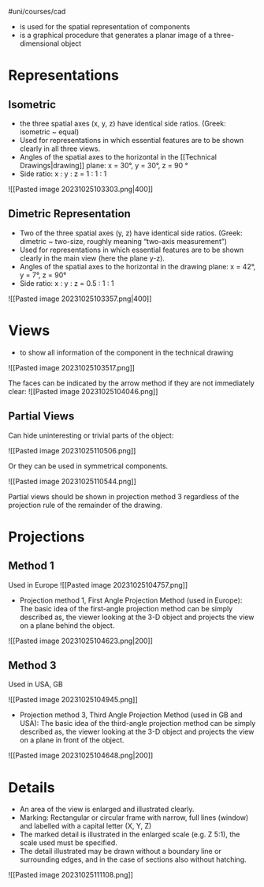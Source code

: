 #uni/courses/cad 

- is used for the spatial representation of components
- is a graphical procedure that generates a planar image of a three-dimensional object

# Representations

## Isometric

- the three spatial axes (x, y, z) have identical side ratios. (Greek: isometric ~ equal)
- Used for representations in which essential features are to be shown clearly in all three views.
- Angles of the spatial axes to the horizontal in the [[Technical Drawings|drawing]] plane: x = 30°, y = 30°, z = 90 °
- Side ratio: x : y : z = 1 : 1 : 1

![[Pasted image 20231025103303.png|400]]

## Dimetric Representation

- Two of the three spatial axes (y, z) have identical side ratios. (Greek: dimetric ~ two-size, roughly meaning “two-axis measurement”)
- Used for representations in which essential features are to be shown clearly in the main view (here the plane y-z).
- Angles of the spatial axes to the horizontal in the drawing plane: x = 42°, y = 7°, z = 90°
- Side ratio: x : y : z = 0.5 : 1 : 1

![[Pasted image 20231025103357.png|400]]

# Views

- to show all information of the component in the technical drawing

![[Pasted image 20231025103517.png]]

The faces can be indicated by the arrow method if they are not immediately clear:
![[Pasted image 20231025104046.png]]

## Partial Views

Can hide uninteresting or trivial parts of the object:

![[Pasted image 20231025110506.png]]

Or they can be used in symmetrical components.

![[Pasted image 20231025110544.png]]

Partial views should be shown in projection method 3 regardless of the projection rule of the remainder of the drawing.

# Projections

## Method 1

Used in Europe
![[Pasted image 20231025104757.png]]

- Projection method 1, First Angle Projection Method (used in Europe): The basic idea of the first-angle projection method can be simply described as, the viewer looking at the 3-D object and projects the view on a plane behind the object.

![[Pasted image 20231025104623.png|200]]

## Method 3

Used in USA, GB

![[Pasted image 20231025104945.png]]

- Projection method 3, Third Angle Projection Method (used in GB and USA): The basic idea of the third-angle projection method can be simply described as, the viewer looking at the 3-D object and projects the view on a plane in front of the object.

![[Pasted image 20231025104648.png|200]]

# Details

- An area of the view is enlarged and illustrated clearly.
- Marking: Rectangular or circular frame with narrow, full lines (window) and labelled with a capital letter (X, Y, Z)
- The marked detail is illustrated in the enlarged scale (e.g. Z 5:1), the scale used must be specified.
- The detail illustrated may be drawn without a boundary line or surrounding edges, and in the case of sections also without hatching.

![[Pasted image 20231025111108.png]]